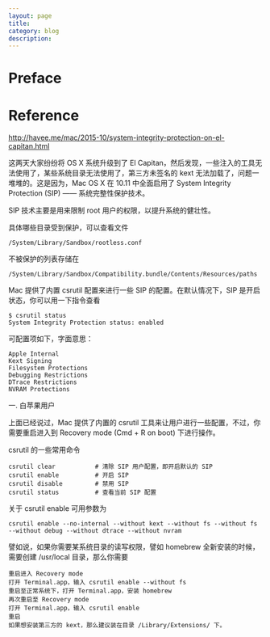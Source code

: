 ```yaml
---
layout: page
title:
category: blog
description:
---
```

# Preface
# Reference
http://havee.me/mac/2015-10/system-integrity-protection-on-el-capitan.html

这两天大家纷纷将 OS X 系统升级到了 El Capitan，然后发现，一些注入的工具无法使用了，某些系统目录无法使用了，第三方未签名的 kext 无法加载了，问题一堆堆的。这是因为，Mac OS X 在 10.11 中全面启用了 System Integrity Protection (SIP) —— 系统完整性保护技术。

SIP 技术主要是用来限制 root 用户的权限，以提升系统的健壮性。

具体哪些目录受到保护，可以查看文件

	/System/Library/Sandbox/rootless.conf

不被保护的列表存储在

	/System/Library/Sandbox/Compatibility.bundle/Contents/Resources/paths

Mac 提供了内置 csrutil 配置来进行一些 SIP 的配置。在默认情况下，SIP 是开启状态，你可以用一下指令查看

	$ csrutil status
	System Integrity Protection status: enabled

可配置项如下，字面意思：

	Apple Internal
	Kext Signing
	Filesystem Protections
	Debugging Restrictions
	DTrace Restrictions
	NVRAM Protections

一. 白苹果用户

上面已经说过，Mac 提供了内置的 csrutil 工具来让用户进行一些配置，不过，你需要重启进入到 Recovery mode (Cmd + R on boot) 下进行操作。

csrutil 的一些常用命令

	csrutil clear           # 清除 SIP 用户配置，即开启默认的 SIP
	csrutil enable          # 开启 SIP
	csrutil disable         # 禁用 SIP
	csrutil status          # 查看当前 SIP 配置

关于 csrutil enable 可用参数为

	csrutil enable --no-internal --without kext --without fs --without fs --without debug --without dtrace --without nvram

譬如说，如果你需要某系统目录的读写权限，譬如 homebrew 全新安装的时候，需要创建 /usr/local 目录，那么你需要

	重启进入 Recovery mode
	打开 Terminal.app，输入 csrutil enable --without fs
	重启至正常系统下，打开 Terminal.app，安装 homebrew
	再次重启至 Recovery mode
	打开 Terminal.app，输入 csrutil enable
	重启
	如果想安装第三方的 kext，那么建议装在目录 /Library/Extensions/ 下。
